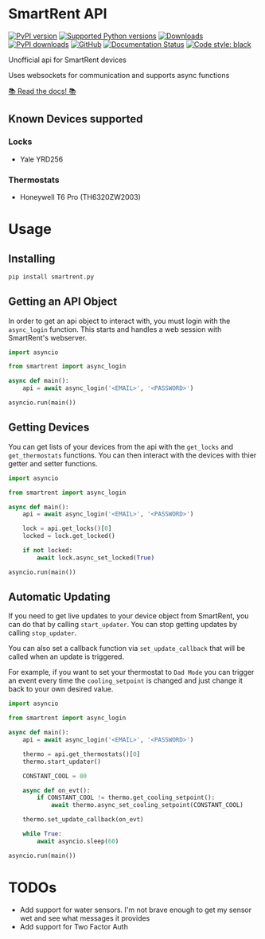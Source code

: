 # SmartRent API

[![PyPI version](https://img.shields.io/pypi/v/smartrent-py.svg?logo=pypi&logoColor=FFE873)](https://pypi.org/project/smartrent-py/)
[![Supported Python versions](https://img.shields.io/pypi/pyversions/smartrent-py.svg?logo=python&logoColor=FFE873)](https://pypi.org/project/smartrent-py/)
[![Downloads](https://static.pepy.tech/personalized-badge/smartrent-py?period=total&units=international_system&left_color=grey&right_color=orange&left_text=total%20downloads)](https://pepy.tech/project/smartrent-py)
[![PyPI downloads](https://img.shields.io/pypi/dm/smartrent-py.svg)](https://pypistats.org/packages/smartrent-py)
[![GitHub](https://img.shields.io/github/license/ZacheryThomas/smartrent.py.svg)](LICENSE.txt)
[![Documentation Status](https://readthedocs.org/projects/smartrentpy/badge/?version=latest)](https://smartrentpy.readthedocs.io/en/latest/?badge=latest)
[![Code style: black](https://img.shields.io/badge/code%20style-black-000000.svg)](https://github.com/psf/black)

Unofficial api for SmartRent devices

Uses websockets for communication and supports async functions

[📚 Read the docs! 📚](https://smartrentpy.readthedocs.io)
## Known Devices supported
### Locks
* Yale YRD256

### Thermostats
* Honeywell T6 Pro (TH6320ZW2003)


# Usage

## Installing

```bash
pip install smartrent.py
```

## Getting an API Object
In order to get an api object to interact with, you must login with the `async_login` function. This starts and handles a web session with SmartRent's webserver.

```python
import asyncio

from smartrent import async_login

async def main():
    api = await async_login('<EMAIL>', '<PASSWORD>')

asyncio.run(main())
```

## Getting Devices
You can get lists of your devices from the api with the `get_locks` and `get_thermostats` functions. You can then interact with the devices with thier getter and setter functions.

```python
import asyncio

from smartrent import async_login

async def main():
    api = await async_login('<EMAIL>', '<PASSWORD>')

    lock = api.get_locks()[0]
    locked = lock.get_locked()

    if not locked:
        await lock.async_set_locked(True)

asyncio.run(main())
```

## Automatic Updating
If you need to get live updates to your device object from SmartRent, you can do that by calling `start_updater`. You can stop getting updates by calling `stop_updater`.

You can also set a callback function via `set_update_callback` that will be called when an update is triggered.

For example, if you want to set your thermostat to `Dad Mode` you can trigger an event every time the `cooling_setpoint` is changed and just change it back to your own desired value.
```python
import asyncio

from smartrent import async_login

async def main():
    api = await async_login('<EMAIL>', '<PASSWORD>')

    thermo = api.get_thermostats()[0]
    thermo.start_updater()

    CONSTANT_COOL = 80

    async def on_evt():
        if CONSTANT_COOL != thermo.get_cooling_setpoint():
            await thermo.async_set_cooling_setpoint(CONSTANT_COOL)

    thermo.set_update_callback(on_evt)

    while True:
        await asyncio.sleep(60)

asyncio.run(main())
```

# TODOs

* Add support for water sensors. I'm not brave enough to get my sensor wet and see what messages it provides
* Add support for Two Factor Auth
